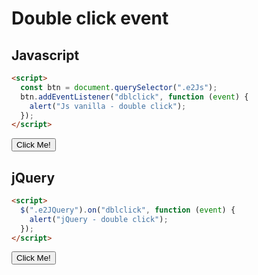 # Double click event

## Javascript

```html
<script>
  const btn = document.querySelector(".e2Js");
  btn.addEventListener("dblclick", function (event) {
    alert("Js vanilla - double click");
  });
</script>
```

<button class="e2Js">Click Me!</button>

## jQuery

```html
<script>
  $(".e2JQuery").on("dblclick", function (event) {
    alert("jQuery - double click");
  });
</script>
```

<button class="e2JQuery">Click Me!</button>
